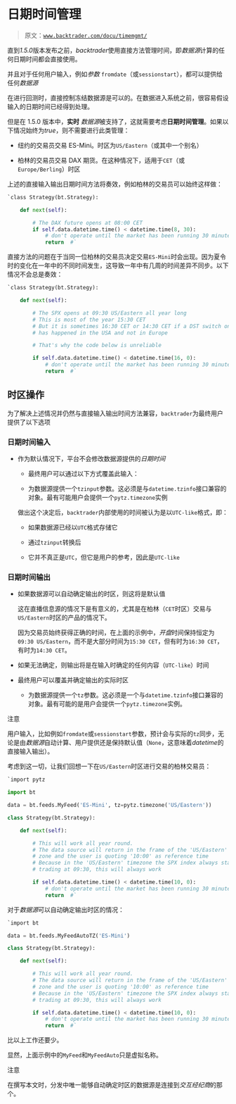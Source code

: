 # 日期时间管理

> 原文：[`www.backtrader.com/docu/timemgmt/`](https://www.backtrader.com/docu/timemgmt/)

直到*1.5.0*版本发布之前，*backtrader*使用直接方法管理时间，即*数据源*计算的任何日期时间都会直接使用。

并且对于任何用户输入，例如*参数* `fromdate`（或`sessionstart`），都可以提供给任何*数据源*

在进行回测时，直接控制冻结数据源是可以的。在数据进入系统之前，很容易假设输入的日期时间已经得到处理。

但是在 1.5.0 版本中，**实时** *数据源*被支持了，这就需要考虑**日期时间管理**。如果以下情况始终为*true*，则不需要进行此类管理：

+   纽约的交易员交易 ES-Mini。时区为`US/Eastern`（或其中一个别名）

+   柏林的交易员交易 DAX 期货。在这种情况下，适用于`CET`（或`Europe/Berling`）时区

上述的直接输入输出日期时间方法将奏效，例如柏林的交易员可以始终这样做：

```py
`class Strategy(bt.Strategy):

    def next(self):

        # The DAX future opens at 08:00 CET
        if self.data.datetime.time() < datetime.time(8, 30):
            # don't operate until the market has been running 30 minutes
            return  #` 
```

直接方法的问题在于当同一位柏林的交易员决定交易`ES-Mini`时会出现。因为夏令时的变化在一年中的不同时间发生，这导致一年中有几周的时间差异不同步。以下情况不会总是奏效：

```py
`class Strategy(bt.Strategy):

    def next(self):

        # The SPX opens at 09:30 US/Eastern all year long
        # This is most of the year 15:30 CET
        # But it is sometimes 16:30 CET or 14:30 CET if a DST switch on-off
        # has happened in the USA and not in Europe

        # That's why the code below is unreliable

        if self.data.datetime.time() < datetime.time(16, 0):
            # don't operate until the market has been running 30 minutes
            return  #` 
```

## 时区操作

为了解决上述情况并仍然与直接输入输出时间方法兼容，`backtrader`为最终用户提供了以下选项

### 日期时间输入

+   作为默认情况下，平台不会修改数据源提供的*日期时间*

    +   最终用户可以通过以下方式覆盖此输入：

    +   为数据源提供一个`tzinput`参数。这必须是与`datetime.tzinfo`接口兼容的对象。最有可能用户会提供一个`pytz.timezone`实例

    做出这个决定后，`backtrader`内部使用的时间被认为是以`UTC-like`格式，即：

    +   如果数据源已经以`UTC`格式存储它

    +   通过`tzinput`转换后

    +   它并不真正是`UTC`，但它是用户的参考，因此是`UTC-like`

### 日期时间输出

+   如果数据源可以自动确定输出的时区，则这将是默认值

    这在直播信息源的情况下是有意义的，尤其是在柏林（`CET`时区）交易与`US/Eastern`时区的产品的情况下。

    因为交易员始终获得正确的时间，在上面的示例中，*开盘*时间保持恒定为`09:30 US/Eastern`，而不是大部分时间为`15:30 CET`，但有时为`16:30 CET`，有时为`14:30 CET`。

+   如果无法确定，则输出将是在输入时确定的任何内容（`UTC-like`）时间

+   最终用户可以覆盖并确定输出的实际时区

    +   为数据源提供一个`tz`参数。这必须是一个与`datetime.tzinfo`接口兼容的对象。最有可能的是用户会提供一个`pytz.timezone`实例。

注意

用户输入，比如例如`fromdate`或`sessionstart`参数，预计会与实际的`tz`同步，无论是由*数据源*自动计算、用户提供还是保持默认值（`None`，这意味着*datetime*的直接输入输出）。

考虑到这一切，让我们回想一下在`US/Eastern`时区进行交易的柏林交易员：

```py
`import pytz

import bt

data = bt.feeds.MyFeed('ES-Mini', tz=pytz.timezone('US/Eastern'))

class Strategy(bt.Strategy):

    def next(self):

        # This will work all year round.
        # The data source will return in the frame of the 'US/Eastern' time
        # zone and the user is quoting '10:00' as reference time
        # Because in the 'US/Eastern' timezone the SPX index always starts
        # trading at 09:30, this will always work

        if self.data.datetime.time() < datetime.time(10, 0):
            # don't operate until the market has been running 30 minutes
            return  #` 
```

对于*数据源*可以自动确定输出时区的情况：

```py
`import bt

data = bt.feeds.MyFeedAutoTZ('ES-Mini')

class Strategy(bt.Strategy):

    def next(self):

        # This will work all year round.
        # The data source will return in the frame of the 'US/Eastern' time
        # zone and the user is quoting '10:00' as reference time
        # Because in the 'US/Eastern' timezone the SPX index always starts
        # trading at 09:30, this will always work

        if self.data.datetime.time() < datetime.time(10, 0):
            # don't operate until the market has been running 30 minutes
            return  #` 
```

比以上工作还要少。

显然，上面示例中的`MyFeed`和`MyFeedAuto`只是虚拟名称。

注意

在撰写本文时，分发中唯一能够自动确定时区的数据源是连接到*交互经纪商*的那个。
